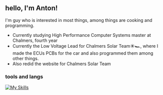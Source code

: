 ## hello, I'm Anton!

I'm guy who is interested in most things, among things are cooking and programming.

- Currently studying High Performance Computer Systems master at Chalmers, fourth year
- Currently the Low Voltage Lead for Chalmers Solar Team☀️🏎️, where I made the ECUs PCBs for the car and also programmed them among other things.
- Also redid the website for Chalmers Solar Team

### tools and langs
[![My Skills](https://skillicons.dev/icons?i=cpp,c,cmake,vim,macos)](https://skillicons.dev)

<!--
**krantzanton/krantzanton** is a ✨ _special_ ✨ repository because its `README.md` (this file) appears on your GitHub profile.

Here are some ideas to get you started:

- 🔭 I’m currently working on ...
- 🌱 I’m currently learning ...
- 👯 I’m looking to collaborate on ...
- 🤔 I’m looking for help with ...
- 💬 Ask me about ...
- 📫 How to reach me: ...
- 😄 Pronouns: ...
- ⚡ Fun fact: ...
-->
